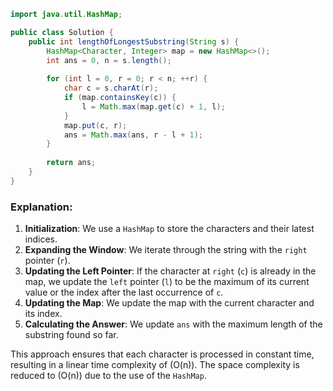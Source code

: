 
```java
import java.util.HashMap;

public class Solution {
    public int lengthOfLongestSubstring(String s) {
        HashMap<Character, Integer> map = new HashMap<>();
        int ans = 0, n = s.length();
        
        for (int l = 0, r = 0; r < n; ++r) {
            char c = s.charAt(r);
            if (map.containsKey(c)) {
                l = Math.max(map.get(c) + 1, l);
            }
            map.put(c, r);
            ans = Math.max(ans, r - l + 1);
        }
        
        return ans;
    }
}
```

### Explanation:
1. **Initialization**: We use a `HashMap` to store the characters and their latest indices.
2. **Expanding the Window**: We iterate through the string with the `right` pointer (`r`).
3. **Updating the Left Pointer**: If the character at `right` (`c`) is already in the map, we update the `left` pointer (`l`) to be the maximum of its current value or the index after the last occurrence of `c`.
4. **Updating the Map**: We update the map with the current character and its index.
5. **Calculating the Answer**: We update `ans` with the maximum length of the substring found so far.

This approach ensures that each character is processed in constant time, resulting in a linear time complexity of \(O(n)\). The space complexity is reduced to \(O(n)\) due to the use of the `HashMap`.
